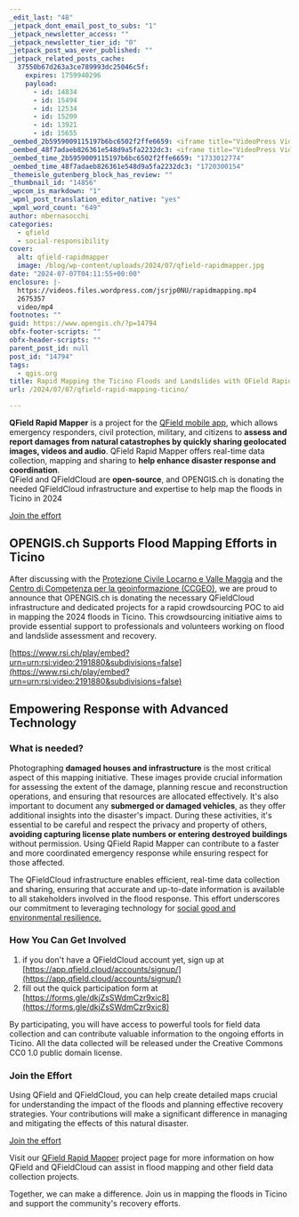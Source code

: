 ```yaml
---
_edit_last: "48"
_jetpack_dont_email_post_to_subs: "1"
_jetpack_newsletter_access: ""
_jetpack_newsletter_tier_id: "0"
_jetpack_post_was_ever_published: ""
_jetpack_related_posts_cache:
  37550b67d263a3ce789993dc25046c5f:
    expires: 1759940296
    payload:
      - id: 14834
      - id: 15494
      - id: 12534
      - id: 15209
      - id: 13921
      - id: 15655
_oembed_2b5959009115197b6bc6502f2ffe6659: <iframe title="VideoPress Video Player" aria-label='VideoPress Video Player' width='750' height='422' src='https://videopress.com/embed/jsrjp0NU?cover=1&amp;autoPlay=0&amp;controls=1&amp;loop=0&amp;muted=1&amp;persistVolume=0&amp;playsinline=0&amp;preloadContent=metadata&amp;useAverageColor=1&amp;hd=0' frameborder='0' allowfullscreen data-resize-to-parent="true" allow='clipboard-write'></iframe><script src='https://v0.wordpress.com/js/next/videopress-iframe.js?m=1725245713'></script>
_oembed_48f7adaeb826361e548d9a5fa2232dc3: <iframe title="VideoPress Video Player" aria-label='VideoPress Video Player' width='750' height='422' src='https://videopress.com/embed/otmuVQ5M?cover=1&amp;autoPlay=0&amp;controls=1&amp;loop=0&amp;muted=0&amp;persistVolume=1&amp;playsinline=0&amp;preloadContent=metadata&amp;useAverageColor=1&amp;hd=0' frameborder='0' allowfullscreen data-resize-to-parent="true" allow='clipboard-write'></iframe><script src='https://v0.wordpress.com/js/next/videopress-iframe.js?m=1674852142'></script>
_oembed_time_2b5959009115197b6bc6502f2ffe6659: "1733012774"
_oembed_time_48f7adaeb826361e548d9a5fa2232dc3: "1720300154"
_themeisle_gutenberg_block_has_review: ""
_thumbnail_id: "14856"
_wpcom_is_markdown: "1"
_wpml_post_translation_editor_native: "yes"
_wpml_word_count: "649"
author: mbernasocchi
categories:
  - qfield
  - social-responsibility
cover:
  alt: qfield-rapidmapper
  image: /blog/wp-content/uploads/2024/07/qfield-rapidmapper.jpg
date: "2024-07-07T04:11:55+00:00"
enclosure: |-
  https://videos.files.wordpress.com/jsrjp0NU/rapidmapping.mp4
  2675357
  video/mp4
footnotes: ""
guid: https://www.opengis.ch/?p=14794
obfx-footer-scripts: ""
obfx-header-scripts: ""
parent_post_id: null
post_id: "14794"
tags:
  - qgis.org
title: Rapid Mapping the Ticino Floods and Landslides with QField Rapid Mapper
url: /2024/07/07/qfield-rapid-mapping-ticino/

---
```

**QField Rapid Mapper** is a project for the [QField mobile app](https://qfield.app), which allows emergency responders, civil protection, military, and citizens to **assess and report damages from natural catastrophes by quickly sharing geolocated images, videos and audio**. QField Rapid Mapper offers real-time data collection, mapping and sharing to **help enhance disaster response and coordination**.  
QField and QFieldCloud are **open-source**, and OPENGIS.ch is donating the needed QFieldCloud infrastructure and expertise to help map the floods in Ticino in 2024

[Join the effort](https://forms.gle/dkjZsSWdmCzr9xic8)

## OPENGIS.ch Supports Flood Mapping Efforts in Ticino

After discussing with the [Protezione Civile Locarno e Valle Maggia](https://pcilocarno.ch/) and the [Centro di Competenza per la geoinformazione (CCGEO)](https://www4.ti.ch/dt/sg/sai/ugeo/chi-siamo/presentazione/), we are proud to announce that OPENGIS.ch is donating the necessary QFieldCloud infrastructure and dedicated projects for a rapid crowdsourcing POC to aid in mapping the 2024 floods in Ticino. This crowdsourcing initiative aims to provide essential support to professionals and volunteers working on flood and landslide assessment and recovery.

[https://www.rsi.ch/play/embed?urn=urn:rsi:video:2191880&subdivisions=false](https://www.rsi.ch/play/embed?urn=urn:rsi:video:2191880&subdivisions=false)

## Empowering Response with Advanced Technology

### What is needed?

Photographing **damaged houses and infrastructure** is the most critical aspect of this mapping initiative. These images provide crucial information for assessing the extent of the damage, planning rescue and reconstruction operations, and ensuring that resources are allocated effectively. It's also important to document any **submerged or damaged vehicles**, as they offer additional insights into the disaster's impact. During these activities, it's essential to be careful and respect the privacy and property of others, **avoiding capturing license plate numbers or entering destroyed buildings** without permission. Using QField Rapid Mapper can contribute to a faster and more coordinated emergency response while ensuring respect for those affected.

The QFieldCloud infrastructure enables efficient, real-time data collection and sharing, ensuring that accurate and up-to-date information is available to all stakeholders involved in the flood response. This effort underscores our commitment to leveraging technology for [social good and environmental resilience.](https://qfield.org/sdgs)

### How You Can Get Involved

1. if you don't have a QFieldCloud account yet, sign up at [https://app.qfield.cloud/accounts/signup/](https://app.qfield.cloud/accounts/signup/)
1. fill out the quick participation form at [https://forms.gle/dkjZsSWdmCzr9xic8](https://forms.gle/dkjZsSWdmCzr9xic8)

By participating, you will have access to powerful tools for field data collection and can contribute valuable information to the ongoing efforts in Ticino. All the data collected will be released under the Creative Commons CC0 1.0 public domain license.

### Join the Effort

Using QField and QFieldCloud, you can help create detailed maps crucial for understanding the impact of the floods and planning effective recovery strategies. Your contributions will make a significant difference in managing and mitigating the effects of this natural disaster.

[Join the effort](https://forms.gle/dkjZsSWdmCzr9xic8)

Visit our [QField Rapid Mapper](/qfield-rapidmapper/) project page for more information on how QField and QFieldCloud can assist in flood mapping and other field data collection projects.

Together, we can make a difference. Join us in mapping the floods in Ticino and support the community's recovery efforts.
